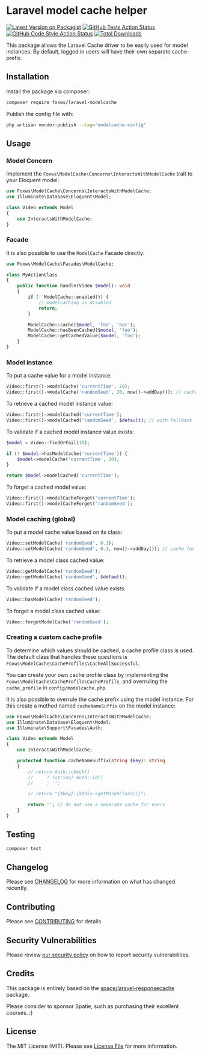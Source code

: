 # Laravel model cache helper

[![Latest Version on Packagist](https://img.shields.io/packagist/v/foxws/laravel-modelcache.svg?style=flat-square)](https://packagist.org/packages/foxws/laravel-modelcache)
[![GitHub Tests Action Status](https://img.shields.io/github/actions/workflow/status/foxws/laravel-modelcache/run-tests.yml?branch=main&label=tests&style=flat-square)](https://github.com/foxws/laravel-modelcache/actions?query=workflow%3Arun-tests+branch%3Amain)
[![GitHub Code Style Action Status](https://img.shields.io/github/actions/workflow/status/foxws/laravel-modelcache/fix-php-code-style-issues.yml?branch=main&label=code%20style&style=flat-square)](https://github.com/foxws/laravel-modelcache/actions?query=workflow%3A"Fix+PHP+code+style+issues"+branch%3Amain)
[![Total Downloads](https://img.shields.io/packagist/dt/foxws/laravel-modelcache.svg?style=flat-square)](https://packagist.org/packages/foxws/laravel-modelcache)

This package allows the Laravel Cache driver to be easily used for model instances. By default, logged in users will have their own separate cache-prefix.

## Installation

Install the package via composer:

```bash
composer require foxws/laravel-modelcache
```

Publish the config file with:

```bash
php artisan vendor:publish --tag="modelcache-config"
```

## Usage

### Model Concern

Implement the `Foxws\ModelCache\Concerns\InteractsWithModelCache` trait to your Eloquent model:

```php
use Foxws\ModelCache\Concerns\InteractsWithModelCache;
use Illuminate\Database\Eloquent\Model;

class Video extends Model
{
    use InteractsWithModelCache;
}
```

### Facade

It is also possible to use the `ModelCache` Facade directly:

```php
use Foxws\ModelCache\Facades\ModelCache;

class MyActionClass
{
    public function handle(Video $model): void
    {
        if (! ModelCache::enabled()) {
            // modelcaching is disabled
            return;
        }

        ModelCache::cache($model, 'foo', 'bar');
        ModelCache::hasBeenCached($model, 'foo');
        ModelCache::getCachedValue($model, 'foo');
    }
}
```

### Model instance

To put a cache value for a model instance:

```php
Video::first()->modelCache('currentTime', 20);
Video::first()->modelCache('randomSeed', 20, now()->addDay()); // cache for one day
```

To retrieve a cached model instance value:

```php
Video::first()->modelCached('currentTime');
Video::first()->modelCached('randomSeed', $default); // with fallback
```

To validate if a cached model instance value exists:

```php
$model = Video::findOrFail(10);

if (! $model->hasModelCache('currentTime')) {
    $model->modelCache('currentTime', 20);
}

return $model->modelCached('currentTime');
```

To forget a cached model value:

```php
Video::first()->modelCacheForget('currentTime');
Video::first()->modelCacheForget('randomSeed');
```

### Model caching (global)

To put a model cache value based on its class:

```php
Video::setModelCache('randomSeed', 0.1);
Video::setModelCache('randomSeed', 0.1, now()->addDay()); // cache for one day
```

To retrieve a model class cached value:

```php
Video::getModelCache('randomSeed');
Video::getModelCache('randomSeed', $default);
```

To validate if a model class cached value exists:

```php
Video::hasModelCache('randomSeed');
```

To forget a model class cached value:

```php
Video::forgetModelCache('randomSeed');
```

### Creating a custom cache profile

To determine which values should be cached, a cache profile class is used. The default class that handles these questions is `Foxws\ModelCache\CacheProfiles\CacheAllSuccessful`.

You can create your own cache profile class by implementing the  `Foxws\ModelCache\CacheProfile\CacheProfile`, and overruling the `cache_profile` in `config/modelcache.php`.

It is also possible to overrule the cache prefix using the model instance. For this create a method named `cacheNameSuffix` on the model instance:

```php
use Foxws\ModelCache\Concerns\InteractsWithModelCache;
use Illuminate\Database\Eloquent\Model;
use Illuminate\Support\Facades\Auth;

class Video extends Model
{
    use InteractsWithModelCache;

    protected function cacheNameSuffix(string $key): string
    {
        // return Auth::check()
        //     ? (string) Auth::id()
        //     : '';

        // return "{$key}:{$this->getMorphClass()}";

        return ''; // do not use a separate cache for users
    }
}
```

## Testing

```bash
composer test
```

## Changelog

Please see [CHANGELOG](CHANGELOG.md) for more information on what has changed recently.

## Contributing

Please see [CONTRIBUTING](CONTRIBUTING.md) for details.

## Security Vulnerabilities

Please review [our security policy](../../security/policy) on how to report security vulnerabilities.

## Credits

This package is entirely based on the [space/laravel-responsecache](https://github.com/spatie/laravel-responsecache/) package.

Please consider to sponsor Spatie, such as purchasing their excellent courses. :)

## License

The MIT License (MIT). Please see [License File](LICENSE.md) for more information.

